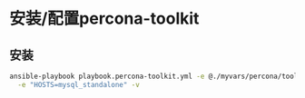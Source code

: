# 安装/配置percona-toolkit

## 安装

```bash
ansible-playbook playbook.percona-toolkit.yml -e @./myvars/percona/toolkit.yml \
  -e "HOSTS=mysql_standalone" -v
```
